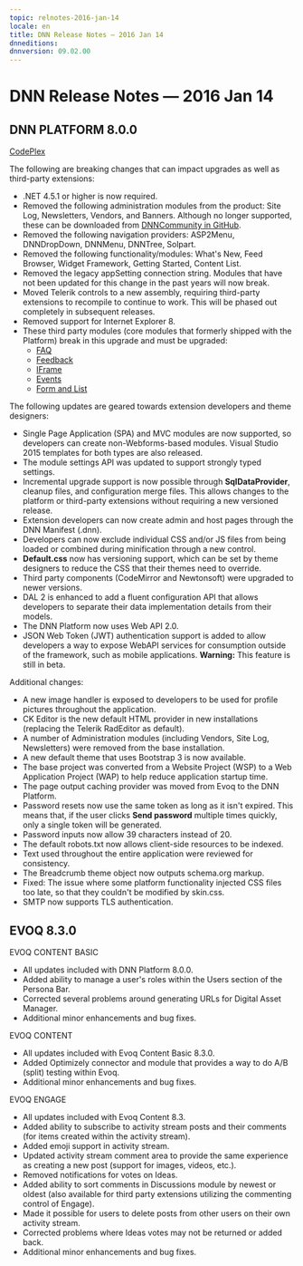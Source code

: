 ```yaml
---
topic: relnotes-2016-jan-14
locale: en
title: DNN Release Notes — 2016 Jan 14
dnneditions: 
dnnversion: 09.02.00
---
```


# DNN Release Notes — 2016 Jan 14

## DNN PLATFORM 8.0.0

[CodePlex](http://dotnetnuke.codeplex.com/releases/view/619410)

The following are breaking changes that can impact upgrades as well as third-party extensions:

*   .NET 4.5.1 or higher is now required.
*   Removed the following administration modules from the product: Site Log, Newsletters, Vendors, and Banners. Although no longer supported, these can be downloaded from [DNNCommunity in GitHub](https://github.com/DNNCommunity).
*   Removed the following navigation providers: ASP2Menu, DNNDropDown, DNNMenu, DNNTree, Solpart.
*   Removed the following functionality/modules: What's New, Feed Browser, Widget Framework, Getting Started, Content List.
*   Removed the legacy appSetting connection string. Modules that have not been updated for this change in the past years will now break.
*   Moved Telerik controls to a new assembly, requiring third-party extensions to recompile to continue to work. This will be phased out completely in subsequent releases.
*   Removed support for Internet Explorer 8.
*   These third party modules (core modules that formerly shipped with the Platform) break in this upgrade and must be upgraded:
    *   [FAQ](https://github.com/DNNCommunity/DNN.Faq)
    *   [Feedback](https://github.com/DNNCommunity/DNN.Feedback)
    *   [IFrame](https://github.com/DNNCommunity/DNN.IFrame)
    *   [Events](https://github.com/DNNCommunity/DNN.Events)
    *   [Form and List](https://github.com/DNNCommunity/DNN.FormAndList)

The following updates are geared towards extension developers and theme designers:

*   Single Page Application (SPA) and MVC modules are now supported, so developers can create non-Webforms-based modules. Visual Studio 2015 templates for both types are also released.
*   The module settings API was updated to support strongly typed settings.
*   Incremental upgrade support is now possible through **SqlDataProvider**, cleanup files, and configuration merge files. This allows changes to the platform or third-party extensions without requiring a new versioned release.
*   Extension developers can now create admin and host pages through the DNN Manifest (.dnn).
*   Developers can now exclude individual CSS and/or JS files from being loaded or combined during minification through a new control.
*   **Default.css** now has versioning support, which can be set by theme designers to reduce the CSS that their themes need to override.
*   Third party components (CodeMirror and Newtonsoft) were upgraded to newer versions.
*   DAL 2 is enhanced to add a fluent configuration API that allows developers to separate their data implementation details from their models.
*   The DNN Platform now uses Web API 2.0.
*   JSON Web Token (JWT) authentication support is added to allow developers a way to expose WebAPI services for consumption outside of the framework, such as mobile applications. **Warning:** This feature is still in beta.

Additional changes:

*   A new image handler is exposed to developers to be used for profile pictures throughout the application.
*   CK Editor is the new default HTML provider in new installations (replacing the Telerik RadEditor as default).
*   A number of Administration modules (including Vendors, Site Log, Newsletters) were removed from the base installation.
*   A new default theme that uses Bootstrap 3 is now available.
*   The base project was converted from a Website Project (WSP) to a Web Application Project (WAP) to help reduce application startup time.
*   The page output caching provider was moved from Evoq to the DNN Platform.
*   Password resets now use the same token as long as it isn't expired. This means that, if the user clicks **Send password** multiple times quickly, only a single token will be generated.
*   Password inputs now allow 39 characters instead of 20.
*   The default robots.txt now allows client-side resources to be indexed.
*   Text used throughout the entire application were reviewed for consistency.
*   The Breadcrumb theme object now outputs schema.org markup.
*   Fixed: The issue where some platform functionality injected CSS files too late, so that they couldn't be modified by skin.css.
*   SMTP now supports TLS authentication.

## EVOQ 8.3.0

EVOQ CONTENT BASIC

*   All updates included with DNN Platform 8.0.0.
*   Added ability to manage a user's roles within the Users section of the Persona Bar.
*   Corrected several problems around generating URLs for Digital Asset Manager.
*   Additional minor enhancements and bug fixes.

EVOQ CONTENT

*   All updates included with Evoq Content Basic 8.3.0.
*   Added Optimizely connector and module that provides a way to do A/B (split) testing within Evoq.
*   Additional minor enhancements and bug fixes.

EVOQ ENGAGE

*   All updates included with Evoq Content 8.3.
*   Added ability to subscribe to activity stream posts and their comments (for items created within the activity stream).
*   Added emoji support in activity stream.
*   Updated activity stream comment area to provide the same experience as creating a new post (support for images, videos, etc.).
*   Removed notifications for votes on Ideas.
*   Added ability to sort comments in Discussions module by newest or oldest (also available for third party extensions utilizing the commenting control of Engage).
*   Made it possible for users to delete posts from other users on their own activity stream.
*   Corrected problems where Ideas votes may not be returned or added back.
*   Additional minor enhancements and bug fixes.